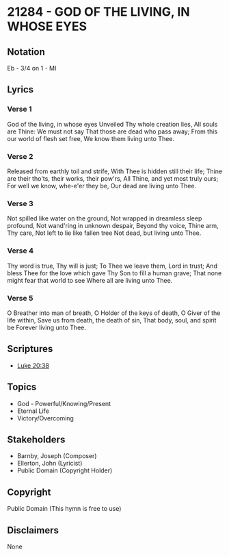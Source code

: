 # 21284 - GOD OF THE LIVING, IN WHOSE EYES

## Notation

Eb - 3/4 on 1 - MI

## Lyrics

### Verse 1

God of the living, in whose eyes Unveiled Thy whole creation lies, All souls are Thine: We must not say That those are dead who pass away; From this our world of flesh set free, We know them living unto Thee.

### Verse 2

Released from earthly toil and strife, With Thee is hidden still their life; Thine are their tho'ts, their works, their pow'rs, All Thine, and yet most truly ours; For well we know, whe-e'er they be, Our dead are living unto Thee.

### Verse 3

Not spilled like water on the ground, Not wrapped in dreamless sleep profound, Not wand'ring in unknown despair, Beyond thy voice, Thine arm, Thy care, Not left to lie like fallen tree Not dead, but living unto Thee.

### Verse 4

Thy word is true, Thy will is just; To Thee we leave them, Lord in trust; And bless Thee for the love which gave Thy Son to fill a human grave; That none might fear that world to see Where all are living unto Thee.

### Verse 5

O Breather into man of breath, O Holder of the keys of death, O Giver of the life within, Save us from death, the death of sin, That body, soul, and spirit be Forever living unto Thee. 


## Scriptures

- [Luke 20:38](https://www.biblegateway.com/passage/?search=Luke%2020%3A38)

## Topics

- God - Powerful/Knowing/Present
- Eternal Life
- Victory/Overcoming

## Stakeholders

- Barnby, Joseph (Composer)
- Ellerton, John (Lyricist)
- Public Domain (Copyright Holder)

## Copyright

Public Domain
(This hymn is free to use)

## Disclaimers

None

